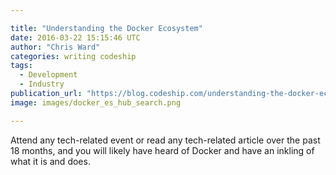 ```yaml
---

title: "Understanding the Docker Ecosystem"
date: 2016-03-22 15:15:46 UTC
author: "Chris Ward"
categories: writing codeship
tags:
  - Development
  - Industry
publication_url: "https://blog.codeship.com/understanding-the-docker-ecosystem/"
image: images/docker_es_hub_search.png

---
```

Attend any tech-related event or read any tech-related article over the past 18 months, and you will likely have heard of Docker and have an inkling of what it is and does.

